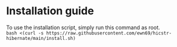 # Installation guide
To use the installation script, simply run this command as root. 
<br>
``bash <(curl -s https://raw.githubusercontent.com/ewn69/hicstr-hibernate/main/install.sh)``
